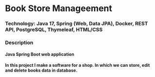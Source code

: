 # Book Store Manageement

### Technology: Java 17, Spring (Web, Data JPA), Docker, REST API, PostgreSQL, Thymeleaf, HTML/CSS

### Description

#### Java Spring Boot web application
#### In this project I make a software for a shop. In which we can store, edit and delete books data in database.
